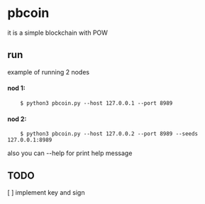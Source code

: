 # pbcoin
it is a simple blockchain with POW

## run
example of running 2 nodes
#### nod 1:
```console
    $ python3 pbcoin.py --host 127.0.0.1 --port 8989
```
#### nod 2:
```console
    $ python3 pbcoin.py --host 127.0.0.2 --port 8989 --seeds 127.0.0.1:8989
```

also you can --help for print help message

## TODO
[ ] implement key and sign
